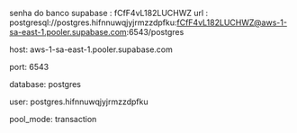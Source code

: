 senha do banco supabase : fCfF4vL182LUCHWZ
url : postgresql://postgres.hifnnuwqjyjrmzzdpfku:fCfF4vL182LUCHWZ@aws-1-sa-east-1.pooler.supabase.com:6543/postgres

host:
aws-1-sa-east-1.pooler.supabase.com

port:
6543

database:
postgres

user:
postgres.hifnnuwqjyjrmzzdpfku

pool_mode:
transaction


